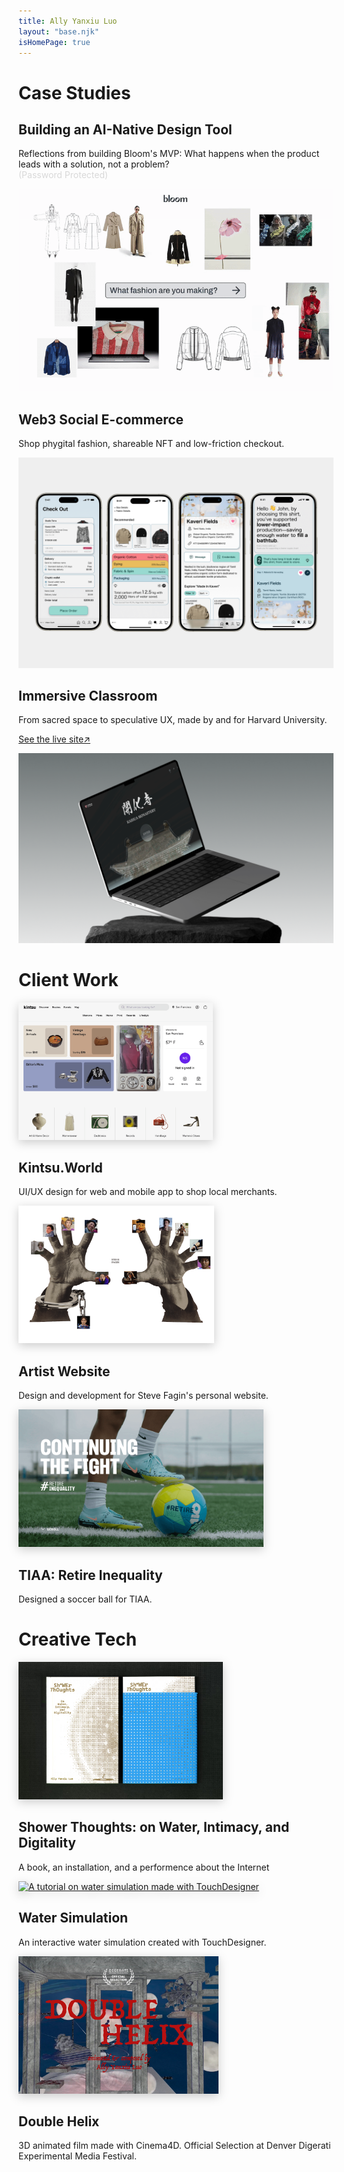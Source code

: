 ```yaml
---
title: Ally Yanxiu Luo
layout: "base.njk"
isHomePage: true
---
```


<div class="parent">
    <div class="div1"><h1>Case Studies</h1></div>
    <div class="div2">
        <h2><a href="./projects/bloom/" style="text-decoration: none">Building an AI-Native Design Tool</a></h2>
        <p>Reflections from building Bloom's MVP: What happens when the product leads with a solution, not a problem?<br><span style="color: #D9D9D9;">(Password Protected)</span></p>
    </div>
    <div class="div3">
        <a href="./projects/bloom/">
            <img src="./assets/images/bloomcover.gif" alt="Bloom - An AI-native fashion design tool" style="clip: rect(0, calc(100% - 2px), 100%, 2px);">
        </a>
    </div>
    <div class="div6">
        <h2><a href="./projects/weave/" style="text-decoration: none">Web3 Social E-commerce</a></h2>
        <p>Shop phygital fashion, shareable NFT and low-friction checkout.</p>
    </div>
    <div class="div7">
        <a href="./projects/weave/">
            <img src="./assets/images/CardSocial.png" alt="Weave - A marketplace for NFT-paired phygital fashion">
        </a>
    </div>
    <div class="div4">
        <h2><a href="./projects/digitaltemple/" style="text-decoration: none">Immersive Classroom</a></h2>
        <p>From sacred space to speculative UX, made by and for Harvard University.</p>
        <p><a href="https://www.digitaltemple.art" target="_blank" rel="noopener noreferrer">See the live site↗</a></p>
    </div>
    <div class="div5">
        <a href="./projects/digitaltemple/">
            <img src="./assets/images/digitaltemple.webp" alt="Digital Temple - An interactive archive for cultural heritage site">
        </a>
    </div>
    <div class="div8"><h1>Client Work</h1></div>
    <div class="div9">
        <a href="https://www.kintsu.world/" target="_blank" rel="noopener noreferrer"><img src="./assets/images/kintsu.png" alt="Cover image for Kintsu App" style="filter: drop-shadow(0 4px 8px rgba(0, 0, 0, 0.2));" height="220"></a>
        <h2><a href="https://www.kintsu.world/" style="text-decoration: none; height: 200px">Kintsu.World</a></h2>
        <p>UI/UX design for web and mobile app to shop local merchants.</p>
    </div>
    <div class="div10">
        <a href="https://www.stevefagin.com/" target="_blank" rel="noopener noreferrer"><img src="./assets/images/SteveFagin.png" alt="Cover image for Steve Fagin's personal website" style="filter: drop-shadow(0 4px 8px rgba(0, 0, 0, 0.2));height: 220px "></a>
        <h2><a href="https://www.stevefagin.com/" style="text-decoration: none">Artist Website</a></h2>
        <p>Design and development for Steve Fagin's personal website.</p>
    </div>
    <div class="div11">
        <a href="https://retireinequality.com/soccer/" target="_blank" rel="noopener noreferrer"><img src="./assets/images/tiaa.png" alt="Soccer ball design for TIAA's retire inequality campaign" style="filter: drop-shadow(0 4px 8px rgba(0, 0, 0, 0.2)); height: 220px"></a>
        <h2><a href="https://retireinequality.com/soccer/" style="text-decoration: none">TIAA: Retire Inequality</a></h2>
        <p>Designed a soccer ball for TIAA.</p>
    </div>
    <div class="div12"><h1>Creative Tech</h1></div>
    <div class="div13">
        <a href="./projects/shower" target="_blank" rel="noopener noreferrer"><img src="./assets/images/ShowerThoughtsCover.png" alt="Image of a book called Shower Thoughts" style="filter: drop-shadow(0 4px 8px rgba(0, 0, 0, 0.2)); height: 220px"></a>
        <h2><a href="./projects/shower" style="text-decoration: none">Shower Thoughts: on Water, Intimacy, and Digitality</a></h2>
        <p>A book, an installation, and a performence about the Internet</p>
    </div>
    <div class="div14">
        <a href="https://www.youtube.com/watch?v=7n5AXpsue5k" target="_blank" rel="noopener noreferrer"><img src="./assets/images/water.gif" alt="A tutorial on water simulation made with TouchDesigner" style="filter: drop-shadow(0 4px 8px rgba(0, 0, 0, 0.2)); height: 220px"></a>
        <h2><a href="https://www.youtube.com/watch?v=7n5AXpsue5k/" style="text-decoration: none">Water Simulation</a></h2>
        <p>An interactive water simulation created with TouchDesigner.</p>
    </div>
    <div class="div15">
        <a href="/" target="_blank" rel="noopener noreferrer"><img src="./assets/images/helix.webp" alt="Cover image from 3d animated short film Double Helix" style="filter: drop-shadow(0 4px 8px rgba(0, 0, 0, 0.2)); height: 220px"></a>
        <h2><a href="https://vimeo.com/828694743?share=copy" style="text-decoration: none">Double Helix</a></h2>
        <p>3D animated film made with Cinema4D. Official Selection at Denver Digerati Experimental Media Festival.</p>
    </div>
</div>
<br><br>